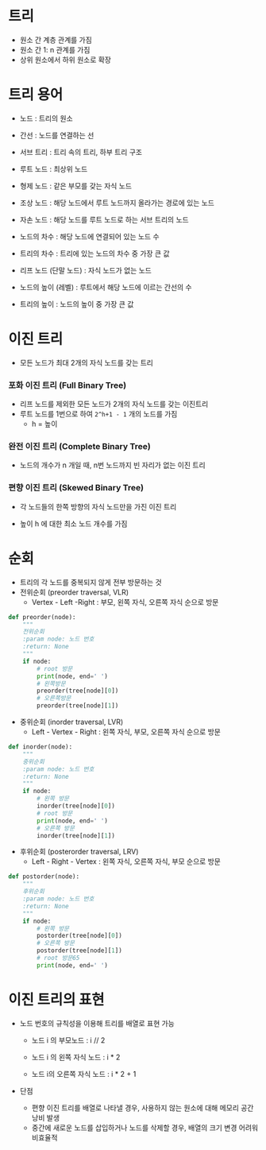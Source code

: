 # 트리

- 원소 간 계층 관계를 가짐
- 원소 간 1: n 관계를 가짐
- 상위 원소에서 하위 원소로 확장



# 트리 용어

- 노드 : 트리의 원소

- 간선 : 노드를 연결하는 선

- 서브 트리 : 트리 속의 트리, 하부 트리 구조

- 루트 노드 : 최상위 노드

- 형제 노드 : 같은 부모를 갖는 자식 노드

- 조상 노드 : 해당 노드에서 루트 노드까지 올라가는 경로에 있는 노드

- 자손 노드 : 해당 노드를 루트 노드로 하는 서브 트리의 노드

- 노드의 차수 : 해당 노드에 연결되어 있는 노드 수

- 트리의 차수 : 트리에 있는 노드의 차수 중 가장 큰 값

- 리프 노드 (단말 노드) : 자식 노드가 없는 노드

- 노드의 높이 (레벨) : 루트에서 해당 노드에 이르는 간선의 수

- 트리의 높이 : 노드의 높이 중 가장 큰 값

  

# 이진 트리

- 모든 노드가 최대 2개의 자식 노드를 갖는 트리



### 포화 이진 트리 (Full Binary Tree)

- 리프 노드를 제외한 모든 노드가 2개의 자식 노드를 갖는 이진트리
- 루트 노드를 1번으로 하여 `2^h+1 - 1` 개의 노드를 가짐
  - h = 높이



### 완전 이진 트리 (Complete Binary Tree)

- 노드의 개수가 n 개일 때, n번 노드까지 빈 자리가 없는 이진 트리



### 편향 이진 트리 (Skewed Binary Tree)

- 각 노드들의 한쪽 방향의 자식 노드만을 가진 이진 트리

- 높이 h 에 대한 최소 노드 개수를 가짐

  

# 순회

- 트리의 각 노드를 중복되지 않게 전부 방문하는 것
- 전위순회 (preorder traversal, VLR)
  - Vertex - Left -Right : 부모, 왼쪽 자식, 오른쪽 자식 순으로 방문

```python
def preorder(node):
    """
    전위순회
    :param node: 노드 번호
    :return: None
    """
    if node:
        # root 방문
        print(node, end=' ')
        # 왼쪽방문
        preorder(tree[node][0])
        # 오른쪽방문
        preorder(tree[node][1])
```



- 중위순회 (inorder traversal, LVR)
  - Left - Vertex - Right : 왼쪽 자식, 부모, 오른쪽 자식 순으로 방문

```python
def inorder(node):
    """
    중위순회
    :param node: 노드 번호
    :return: None
    """
    if node:
        # 왼쪽 방문
        inorder(tree[node][0])
        # root 방문
        print(node, end=' ')
        # 오른쪽 방문
        inorder(tree[node][1])
```



- 후위순회 (posterorder traversal, LRV)
  - Left - Right - Vertex : 왼쪽 자식, 오른쪽 자식, 부모 순으로 방문

```python
def postorder(node):
    """
    후위순회
    :param node: 노드 번호
    :return: None
    """
    if node:
        # 왼쪽 방문
        postorder(tree[node][0])
        # 오른쪽 방문
        postorder(tree[node][1])
        # root 방문65
        print(node, end=' ')
```



# 이진 트리의 표현

- 노드 번호의 규칙성을 이용해 트리를 배열로 표현 가능

  - 노드 i 의 부모노드 : i // 2

  - 노드 i 의 왼쪽 자식 노드 : i * 2

  - 노드 i의 오른쪽 자식 노드 : i * 2 + 1



- 단점
  - 편향 이진 트리를 배열로 나타낼 경우, 사용하지 않는 원소에 대해 메모리 공간 낭비 발생
  - 중간에 새로운 노드를 삽입하거나 노드를 삭제할 경우, 배열의 크기 변경 어려워 비효율적